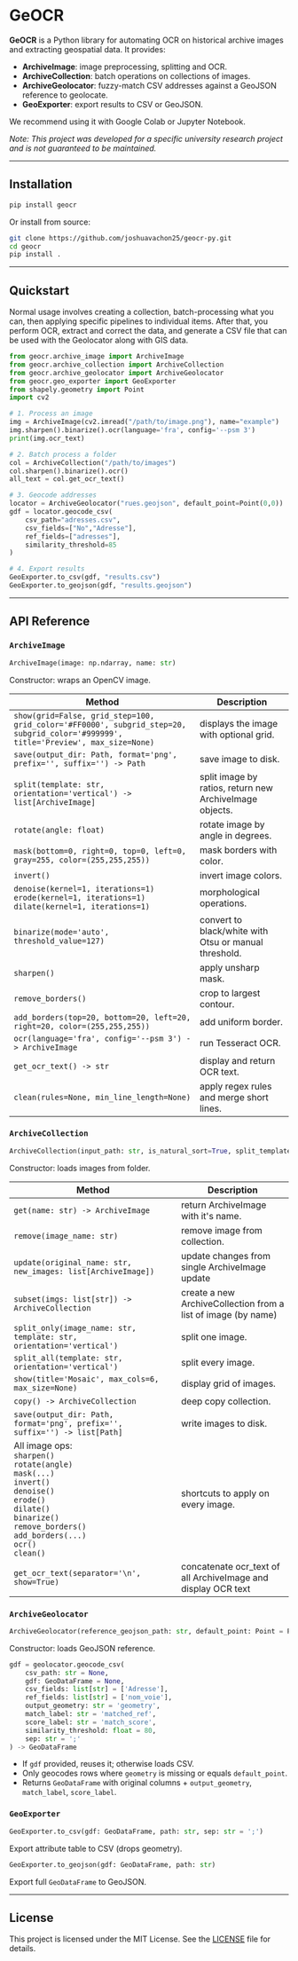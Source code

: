 # GeOCR

**GeOCR** is a Python library for automating OCR on historical archive images and extracting geospatial data. It provides:

* **ArchiveImage**: image preprocessing, splitting and OCR.
* **ArchiveCollection**: batch operations on collections of images.
* **ArchiveGeolocator**: fuzzy-match CSV addresses against a GeoJSON reference to geolocate.
* **GeoExporter**: export results to CSV or GeoJSON.

We recommend using it with Google Colab or Jupyter Notebook.

*Note: This project was developed for a specific university research project and is not guaranteed to be maintained.*

---

## Installation

```bash
pip install geocr
```

Or install from source:

```bash
git clone https://github.com/joshuavachon25/geocr-py.git
cd geocr
pip install .
```

---

## Quickstart
Normal usage involves creating a collection, batch-processing what you can, then applying specific pipelines to individual items. After that, you perform OCR, extract and correct the data, and generate a CSV file that can be used with the Geolocator along with GIS data.
```python
from geocr.archive_image import ArchiveImage
from geocr.archive_collection import ArchiveCollection
from geocr.archive_geolocator import ArchiveGeolocator
from geocr.geo_exporter import GeoExporter
from shapely.geometry import Point
import cv2

# 1. Process an image
img = ArchiveImage(cv2.imread("/path/to/image.png"), name="example")
img.sharpen().binarize().ocr(language='fra', config='--psm 3')
print(img.ocr_text)

# 2. Batch process a folder 
col = ArchiveCollection("/path/to/images")
col.sharpen().binarize().ocr()
all_text = col.get_ocr_text()

# 3. Geocode addresses
locator = ArchiveGeolocator("rues.geojson", default_point=Point(0,0))
gdf = locator.geocode_csv(
    csv_path="adresses.csv",
    csv_fields=["No","Adresse"],
    ref_fields=["adresses"],
    similarity_threshold=85
)

# 4. Export results
GeoExporter.to_csv(gdf, "results.csv")
GeoExporter.to_geojson(gdf, "results.geojson")
```

---

## API Reference

### `ArchiveImage`

```python
ArchiveImage(image: np.ndarray, name: str)
```

Constructor: wraps an OpenCV image.

| Method                                                                                                                            | Description                                             | 
| --------------------------------------------------------------------------------------------------------------------------------- |---------------------------------------------------------| 
| `show(grid=False, grid_step=100, grid_color='#FF0000', subgrid_step=20, subgrid_color='#999999', title='Preview', max_size=None)` | displays the image with optional grid.                  | 
| `save(output_dir: Path, format='png', prefix='', suffix='') -> Path`                                                              | save image to disk.                                     | 
| `split(template: str, orientation='vertical') -> list[ArchiveImage]`                                                              | split image by ratios, return new ArchiveImage objects. | 
| `rotate(angle: float)`                                                                                                            | rotate image by angle in degrees.                       | 
| `mask(bottom=0, right=0, top=0, left=0, gray=255, color=(255,255,255))`                                                           | mask borders with color.                                | 
| `invert()`                                                                                                                        | invert image colors.                                    | 
| `denoise(kernel=1, iterations=1)`<br>`erode(kernel=1, iterations=1)`<br>`dilate(kernel=1, iterations=1)`                          | morphological operations.                               | 
| `binarize(mode='auto', threshold_value=127)`                                                                                      | convert to black/white with Otsu or manual threshold.   | 
| `sharpen()`                                                                                                                       | apply unsharp mask.                                     | 
| `remove_borders()`                                                                                                                | crop to largest contour.                                | 
| `add_borders(top=20, bottom=20, left=20, right=20, color=(255,255,255))`                                                          | add uniform border.                                     | 
| `ocr(language='fra', config='--psm 3') -> ArchiveImage`                                                                           | run Tesseract OCR.                                      | 
| `get_ocr_text() -> str`                                                                                                           | display and return OCR text.                            | 
| `clean(rules=None, min_line_length=None)`                                                                                         | apply regex rules and merge short lines.                | 

### `ArchiveCollection`

```python
ArchiveCollection(input_path: str, is_natural_sort=True, split_template=None, split_orientation='vertical')
```

Constructor: loads images from folder.

| Method                                                                                                                                                                                                    | Description                                                   |
|-----------------------------------------------------------------------------------------------------------------------------------------------------------------------------------------------------------|---------------------------------------------------------------|
| `get(name: str) -> ArchiveImage`                                                                                                                                                                          | return ArchiveImage with it's name.                           |
| `remove(image_name: str)`                                                                                                                                                                                 | remove image from collection.                                 |
| `update(original_name: str, new_images: list[ArchiveImage])`                                                                                                                                              | update changes from single ArchiveImage update                |
| `subset(imgs: list[str]) -> ArchiveCollection`                                                                                                                                                            | create a new ArchiveCollection from a list of image (by name) |
| `split_only(image_name: str, template: str, orientation='vertical')`                                                                                                                                      | split one image.                                              |
| `split_all(template: str, orientation='vertical')`                                                                                                                                                        | split every image.                                            |
| `show(title='Mosaic', max_cols=6, max_size=None)`                                                                                                                                                         | display grid of images.                                       |
| `copy() -> ArchiveCollection`                                                                                                                                                                             | deep copy collection.                                         |
| `save(output_dir: Path, format='png', prefix='', suffix='') -> list[Path]`                                                                                                                                | write images to disk.                                         |
| All image ops:<br>`sharpen()`<br>`rotate(angle)`<br>`mask(...)`<br>`invert()`<br>`denoise()`<br>`erode()`<br>`dilate()`<br>`binarize()`<br>`remove_borders()`<br>`add_borders(...)`<br>`ocr()`<br>`clean()` | shortcuts to apply on every image.                            |
| `get_ocr_text(separator='\n', show=True)`                                                                                                                                                             | concatenate ocr_text of all ArchiveImage and display OCR text |
                    

### `ArchiveGeolocator`

```python
ArchiveGeolocator(reference_geojson_path: str, default_point: Point = Point(0,0))
```

Constructor: loads GeoJSON reference.

```python
gdf = geolocator.geocode_csv(
    csv_path: str = None,
    gdf: GeoDataFrame = None,
    csv_fields: list[str] = ['Adresse'],
    ref_fields: list[str] = ['nom_voie'],
    output_geometry: str = 'geometry',
    match_label: str = 'matched_ref',
    score_label: str = 'match_score',
    similarity_threshold: float = 80,
    sep: str = ';'
) -> GeoDataFrame
```

* If `gdf` provided, reuses it; otherwise loads CSV.
* Only geocodes rows where `geometry` is missing or equals `default_point`.
* Returns `GeoDataFrame` with original columns + `output_geometry`, `match_label`, `score_label`.

### `GeoExporter`

```python
GeoExporter.to_csv(gdf: GeoDataFrame, path: str, sep: str = ';')
```

Export attribute table to CSV (drops geometry).

```python
GeoExporter.to_geojson(gdf: GeoDataFrame, path: str)
```

Export full `GeoDataFrame` to GeoJSON.

---

## License

This project is licensed under the MIT License. See the [LICENSE](LICENSE) file for details.
